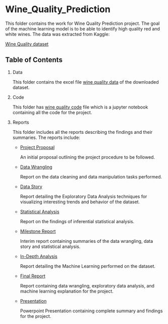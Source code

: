 # Wine_Quality_Prediction

This folder contains the work for Wine Quality Prediction project. The goal of the machine learning model is to be able to identify high quality red and white wines. 
The data was extracted from Kaggle:

[Wine Quality dataset](https://www.kaggle.com/rajyellow46/wine-quality)

## Table of Contents

1. Data

   This folder contains the excel file  [wine quality data](https://github.com/mugdhapai/Wine_Quality_Prediction/blob/main/Data/winequalityN.csv) of the downloaded dataset. 

2. Code

   This folder has [wine quality code](https://github.com/mugdhapai/Wine_Quality_Prediction/blob/main/Code/wine_quality.ipynb) file which is a jupyter notebook containing all    the code for the project.

3. Reports

   This folder includes all the reports describing the findings and their summaries. The reports include:
   - [Project Proposal](https://github.com/mugdhapai/Wine_Quality_Prediction/blob/main/Reports/Project_Proposal.pdf)
     
     An initial proposal outlining the project procedure to be followed.
   
   - [Data Wrangling](https://github.com/mugdhapai/Wine_Quality_Prediction/blob/main/Reports/Data%20Wrangling.pdf)
   
     Report on the data cleaning and data manipulation tasks performed.
   
   - [Data Story](https://github.com/mugdhapai/Wine_Quality_Prediction/blob/main/Reports/Data%20Story.pdf)
   
     Report detailing the Exploratory Data Analysis techniques for visualizing interesting trends and behavior of the dataset.
   
   - [Statistical Analysis](https://github.com/mugdhapai/Wine_Quality_Prediction/blob/main/Reports/Statistical%20Analysis.pdf)
   
     Report on the findings of inferential statistical analysis. 
   
   - [Milestone Report](https://github.com/mugdhapai/Wine_Quality_Prediction/blob/main/Reports/Milestone%20Report.pdf)
     
     Interim report containing summaries of the data wrangling, data story and statistical analysis.
   
   - [In-Depth Analysis](https://github.com/mugdhapai/Wine_Quality_Prediction/blob/main/Reports/In%20Depth%20Analysis%20ML.pdf)
     
     Report detailing the Machine Learning performed on the dataset. 
   
   - [Final Report](https://github.com/mugdhapai/Wine_Quality_Prediction/blob/main/Reports/Final%20Report.pdf)
     
     Report containing data wrangling, exploratory data analysis, and machine learning explanation for the project.
   
   - [Presentation](https://github.com/mugdhapai/Wine_Quality_Prediction/blob/main/Reports/Wine%20Quality%20Presentation.pdf)
     
     Powerpoint Presentation containing complete summary and findings for the project.
